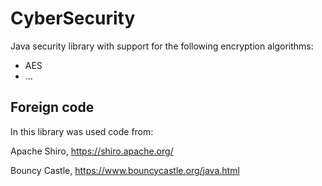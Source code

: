 CyberSecurity
============


Java security library with support for the following encryption algorithms:
* AES
* ...


Foreign code
--------------------------
In this library was used code from:

Apache Shiro, https://shiro.apache.org/

Bouncy Castle, https://www.bouncycastle.org/java.html